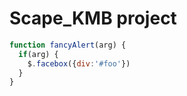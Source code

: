 # Scape_KMB project

```javascript
function fancyAlert(arg) {
  if(arg) {
    $.facebox({div:'#foo'})
  }
}
```
